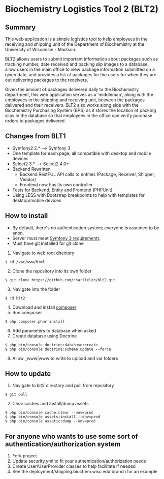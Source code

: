 Biochemistry Logistics Tool 2 (BLT2)
====================================

## Summary
This web application is a simple logistics tool to help employees in the receiving and shipping unit of the Department of Biochemistry at the University of Wisconsin - Madison.

BLT2 allows users to submit important information about packages such as tracking number, date received and packing slip images to a database, allow users in the main office to view package information submitted on a given date, and provides a list of packages for the users for when they are out delivering packages to the receivers.

Given the amount of packages delivered daily to the Biochemistry department, this web application serves as a 'middleman', along with the employees in the shipping and receiving unit, between the packages delivered and their receivers. BLT2 also works along side with the Biochemistry Purchasing System (BPS) as it stores the location of packing slips in the database so that employees in the office can verify purchase orders to packages delivered.

## Changes from BLT1
* Symfony2 2.* --> Symfony 3
* One template for each page, all compatible with desktop and mobile devices
* Select2 3.* --> Select2 4.0+
* Backend Rewritten
    * Backend RestFUL API calls to entities (Package, Receiver, Shipper, Vendor)
    * Frontend now has its own controller
* Tests for Backend, Entity and Frontend (PHPUnit)
* Using LESS with Bootstrap breakpoints to help with templates for desktop/mobile devices

## How to install
* By default, there's no authentication system; everyone is assumed to be anon.
* Server must meet [Symfony 3 requirements](http://symfony.com/doc/current/reference/requirements.html)
* Must have git installed for git clone

1. Navigate to web root directory
```
$ cd /var/www/html
```
2. Clone the repository into its own folder
```
$ git clone https://github.com/charlielor/blt2.git
```
3. Navigate into the folder
```
$ cd blt2
```
4. Download and install [composer](https://getcomposer.org/download/)
5. Run composer
```
$ php composer.phar install
```
6. Add parameters to database when asked
7. Create database using Doctrine
```
$ php bin/console doctrine:database:create
$ php bin/console doctrine:schema:update --force
```
8. Allow _www|www to write to upload and var folders

## How to update
1. Navigate to blt2 directory and pull from repository
```
$ git pull
```
2. Clear caches and install/dump assets
```
$ php bin/console cache:clear --env=prod
$ php bin/console assets:install --env=prod
$ php bin/console assetic:dump --env=prod
```

## For anyone who wants to use some sort of authentication/authorization system
1. Fork project
2. Update security.yml to fit your authentication/authorization needs
3. Create User/UserProvider classes to help facilitate if needed
4. See the deployment/shipping.biochem.wisc.edu branch for an example